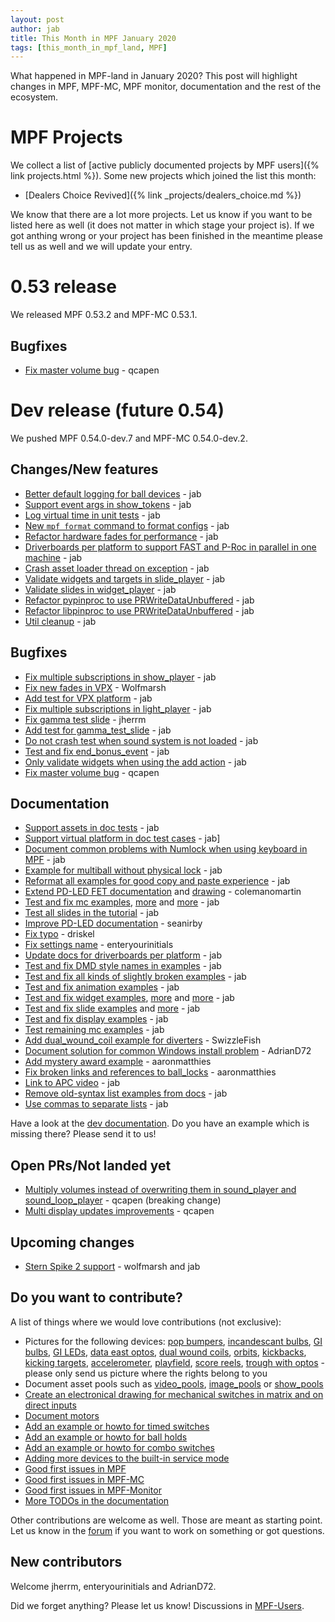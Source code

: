 ```yaml
---
layout: post
author: jab
title: This Month in MPF January 2020
tags: [this_month_in_mpf_land, MPF]
---
```

What happened in MPF-land in January 2020?
This post will highlight changes in MPF, MPF-MC, MPF monitor, documentation
and the rest of the ecosystem.

# MPF Projects

We collect a list of [active publicly documented projects by MPF users]({% link projects.html %}).
Some new projects which joined the list this month:

* [Dealers Choice Revived]({% link _projects/dealers_choice.md %})

We know that there are a lot more projects.
Let us know if you want to be listed here as well (it does not matter in which
stage your project is).
If we got anthing wrong or your project has been finished in the meantime
please tell us as well and we will update your entry.

# 0.53 release

We released MPF 0.53.2 and MPF-MC 0.53.1.

## Bugfixes

* [Fix master volume bug](https://github.com/missionpinball/mpf-mc/commit/8aab379b5b8c05132dd12f4b106b11edb5ae5a4a) - qcapen

# Dev release (future 0.54)

We pushed MPF 0.54.0-dev.7 and MPF-MC 0.54.0-dev.2.

## Changes/New features

* [Better default logging for ball devices](https://github.com/missionpinball/mpf/commit/22efb222f7b09a7dbd2d77590d444790d324b04e) - jab
* [Support event args in show_tokens](https://github.com/missionpinball/mpf/pull/1492) - jab
* [Log virtual time in unit tests](https://github.com/missionpinball/mpf/commit/5e3c61527607c863193410567385e78657e2755f) - jab
* [New `mpf format` command to format configs](https://github.com/missionpinball/mpf/pull/1499) - jab
* [Refactor hardware fades for performance](https://github.com/missionpinball/mpf/pull/1489) - jab
* [Driverboards per platform to support FAST and P-Roc in parallel in one machine](https://github.com/missionpinball/mpf/commit/3372fdfcfa57029fcc2803090151e829066f7af9) - jab
* [Crash asset loader thread on exception](https://github.com/missionpinball/mpf-mc/commit/c3d3116846bfc20ba16e53df10a6bfba1360b6dc) - jab
* [Validate widgets and targets in slide_player](https://github.com/missionpinball/mpf-mc/commit/d269acd57a2ee09f65c53c83c674cfa345e00c9a) - jab
* [Validate slides in widget_player](https://github.com/missionpinball/mpf-mc/commit/c458b9e6baa66a9d5aae2298f8fb0a7a81877dda) - jab
* [Refactor pypinproc to use PRWriteDataUnbuffered](https://github.com/missionpinball/pypinproc/commit/a34a26a39a93ca50da92f795f60fa157b5979c2c) - jab
* [Refactor libpinproc to use PRWriteDataUnbuffered](https://github.com/missionpinball/libpinproc/commit/031109f5ecabca594ee934423d4183b82b147f27) - jab  
* [Util cleanup](https://github.com/missionpinball/mpf/commit/96b628496d0ff7d01b1c0a36cbefc81931d849dc) - jab

## Bugfixes

* [Fix multiple subscriptions in show_player](https://github.com/missionpinball/mpf/pull/1498) - jab
* [Fix new fades in VPX](https://github.com/missionpinball/mpf/commit/ad71f381ce8a0e65f28958e51cf8a8b38a6154fb) - Wolfmarsh
* [Add test for VPX platform](https://github.com/missionpinball/mpf/commit/c4ecc0bdf23a14bef207234b29053818aac15c7d) - jab
* [Fix multiple subscriptions in light_player](https://github.com/missionpinball/mpf/pull/1500) - jab
* [Fix gamma test slide](https://github.com/missionpinball/mpf-mc/pull/395) - jherrm
* [Add test for gamma_test_slide](https://github.com/missionpinball/mpf-mc/commit/d15a5de4f27124d4b879b24ff94932060a85b3c7) - jab
* [Do not crash test when sound system is not loaded](https://github.com/missionpinball/mpf-mc/commit/9c0889ea6a3a864d941028b2894f385538082c58) - jab
* [Test and fix end_bonus_event](https://github.com/missionpinball/mpf/commit/70ec82cbaf2080bfb4270fe15fde51fe36f38db1) - jab
* [Only validate widgets when using the add action](https://github.com/missionpinball/mpf-mc/commit/9fb8f9a8cf2bfc1df43e626511ee0cb9fdb1d2fa) - jab
* [Fix master volume bug](https://github.com/missionpinball/mpf-mc/commit/834ef2f22c8ef0ffb46cefa62c2db7069681949f) - qcapen
 
## Documentation

* [Support assets in doc tests](https://github.com/missionpinball/mpf/commit/3aa48cbb120a43a4f2146ecc84965f8ba30d1be6) - jab
* [Support virtual platform in doc test cases](https://github.com/missionpinball/mpf/commit/07084c697831a082edb861b8d0e9f78e517bd713) - jab]
* [Document common problems with Numlock when using keyboard in MPF](https://github.com/missionpinball/mpf-docs/commit/11c059708b7f0ea10f35c9377480469d9fea8247) - jab
* [Example for multiball without physical lock](https://github.com/missionpinball/mpf-docs/commit/cd91947067fac439480e4218bd06f3716a31fe7f) - jab
* [Reformat all examples for good copy and paste experience](https://github.com/missionpinball/mpf-docs/pull/274) - jab
* [Extend PD-LED FET documentation](https://github.com/missionpinball/mpf-docs/pull/275) and [drawing](https://github.com/missionpinball/mpf-docs/commit/16c977d1bb491a87772700a8f4ab3cef70925bae) - colemanomartin
* [Test and fix mc examples](https://github.com/missionpinball/mpf-docs/commit/2b5c508dab2d26185f8a3e4706a0a9a8109ab42b), [more](https://github.com/missionpinball/mpf-docs/commit/9992d9cdb9b806ff44285d9de0a9e47172b39655) and [more](https://github.com/missionpinball/mpf-docs/commit/94103178f53c7bb9bcb52c3efd8bcfbb31adb8f4) - jab
* [Test all slides in the tutorial](https://github.com/missionpinball/mpf-docs/commit/abf83cf4a82d70b523a160b9044da10094c0ace9) - jab
* [Improve PD-LED documentation](https://github.com/missionpinball/mpf-docs/pull/277) - seanirby 
* [Fix typo](https://github.com/missionpinball/mpf-docs/pull/276) -  driskel
* [Fix settings name](https://github.com/missionpinball/mpf-docs/pull/278) - enteryourinitials
* [Update docs for driverboards per platform](https://github.com/missionpinball/mpf-docs/commit/90536596cf3c123a462e046a5d17af332754ff39) - jab
* [Test and fix DMD style names in examples](https://github.com/missionpinball/mpf-docs/commit/b518aafac200b76e3e08ce0eed542921f346d858) - jab
* [Test and fix all kinds of slightly broken examples](https://github.com/missionpinball/mpf-docs/commit/784e2bd9fa2ca09784533e79654caea11806eb34) - jab
* [Test and fix animation examples](https://github.com/missionpinball/mpf-docs/commit/a3e880ab5ca5d52bfe9a99e8bcb0d17f9c5f5191) - jab
* [Test and fix widget examples](https://github.com/missionpinball/mpf-docs/commit/74323c7bad7a962900cd422d41ed6f860c6db92e), [more](https://github.com/missionpinball/mpf-docs/commit/6813770613ac5b528a6e368fe884604b4ab2992e) and [more](https://github.com/missionpinball/mpf-docs/commit/8a35363399e1bdfb63ea6310246799e7dbd0fc0f) - jab
* [Test and fix slide examples](https://github.com/missionpinball/mpf-docs/commit/6d03831c3afb829a649c78c3cde99e5b449579b7) and [more](https://github.com/missionpinball/mpf-docs/commit/90532067b40f8f39004cff98c36b340b9e0640b4) - jab
* [Test and fix display examples](https://github.com/missionpinball/mpf-docs/commit/2a07d6b4eac213be57c17e3f6254851d7e497cec) - jab
* [Test remaining mc examples](https://github.com/missionpinball/mpf-docs/commit/bb20f9af918cfb194491da01d5502b666278f847) - jab
* [Add dual_wound_coil example for diverters](https://github.com/missionpinball/mpf-docs/pull/279) - SwizzleFish
* [Document solution for common Windows install problem](https://github.com/missionpinball/mpf-docs/pull/280) - AdrianD72
* [Add mystery award example](https://github.com/missionpinball/mpf-docs/pull/281) - aaronmatthies
* [Fix broken links and references to ball_locks](https://github.com/missionpinball/mpf-docs/pull/282) - aaronmatthies
* [Link to APC video](https://github.com/missionpinball/mpf-docs/commit/96a68dc656008059977956371dd20969aac68f9f) - jab
* [Remove old-syntax list examples from docs](https://github.com/missionpinball/mpf-docs/commit/27a111e0c861a0923c7a6f2d6d87962488960f9b) - jab
* [Use commas to separate lists](https://github.com/missionpinball/mpf-docs/commit/78eef6b67375dfb14ec8e130aa20be155f7f4c11) - jab

Have a look at the [dev documentation](http://docs.missionpinball.org/en/dev/).
Do you have an example which is missing there? Please send it to us!

## Open PRs/Not landed yet

* [Multiply volumes instead of overwriting them in sound_player and sound_loop_player](https://github.com/missionpinball/mpf-mc/pull/333) - qcapen (breaking change)
* [Multi display updates improvements](https://github.com/missionpinball/mpf-mc/pull/323) - qcapen

## Upcoming changes

* [Stern Spike 2 support](https://github.com/missionpinball/mpf/issues/1246) - wolfmarsh and jab

## Do you want to contribute?

A list of things where we would love contributions (not exclusive):

* Pictures for the following devices: [pop bumpers](http://docs.missionpinball.org/en/dev/mechs/pop_bumpers/index.html),
  [incandescant bulbs](http://docs.missionpinball.org/en/dev/mechs/lights/matrix_lights.html),
  [GI bulbs](http://docs.missionpinball.org/en/dev/mechs/lights/gis.html),
  [GI LEDs](http://docs.missionpinball.org/en/dev/mechs/lights/gis.html),
  [data east optos](http://docs.missionpinball.org/en/dev/mechs/switches/optos.html),
  [dual wound coils](http://docs.missionpinball.org/en/dev/mechs/coils/dual_wound_coils.html),
  [orbits](http://docs.missionpinball.org/en/dev/mechs/loops/index.html),
  [kickbacks](http://docs.missionpinball.org/en/dev/mechs/kickbacks/index.html),
  [kicking targets](http://docs.missionpinball.org/en/dev/mechs/targets/kicking_targets/index.html),
  [accelerometer](http://docs.missionpinball.org/en/dev/mechs/accelerometers/index.html),
  [playfield](http://docs.missionpinball.org/en/dev/mechs/playfields/index.html),
  [score reels](http://docs.missionpinball.org/en/dev/mechs/score_reels/index.html),
  [trough with optos](http://docs.missionpinball.org/en/dev/mechs/troughs/index.html) - please only send us picture where the rights belong to you
* Document asset pools such as [video_pools](http://docs.missionpinball.org/en/dev/config/video_pools.html), [image_pools](http://docs.missionpinball.org/en/dev/config/image_pools.html) or [show_pools](http://docs.missionpinball.org/en/dev/config/show_pools.html)
* [Create an electronical drawing for mechanical switches in matrix and on direct inputs](http://docs.missionpinball.org/en/dev/mechs/switches/mechanical_switches.html)
* [Document motors](http://docs.missionpinball.org/en/dev/mechs/motors/index.html)
* [Add an example or howto for timed switches](http://docs.missionpinball.org/en/dev/game_logic/timed_switches/index.html)
* [Add an example or howto for ball holds](http://docs.missionpinball.org/en/dev/game_logic/ball_holds/index.html)
* [Add an example or howto for combo switches](http://docs.missionpinball.org/en/dev/game_logic/combo_switches/index.html)
* [Adding more devices to the built-in service mode](https://github.com/missionpinball/mpf/issues/693)
* [Good first issues in MPF](https://github.com/missionpinball/mpf/issues?q=is%3Aissue+is%3Aopen+label%3A%22good+first+issue%22)
* [Good first issues in MPF-MC](https://github.com/missionpinball/mpf-mc/issues?q=is%3Aissue+is%3Aopen+label%3A%22help+wanted%22)
* [Good first issues in MPF-Monitor](https://github.com/missionpinball/mpf-monitor/issues?q=is%3Aissue+is%3Aopen+label%3A%22help+wanted%22)
* [More TODOs in the documentation](http://docs.missionpinball.org/en/dev/search.html?q="Help+us+to+write+it"&check_keywords=yes&area=default)

Other contributions are welcome as well.
Those are meant as starting point.
Let us know in the [forum](https://groups.google.com/forum/#!forum/mpf-users)
if you want to work on something or got questions.

## New contributors

Welcome jherrm, enteryourinitials and AdrianD72.

Did we forget anything? Please let us know!
Discussions in [MPF-Users](https://groups.google.com/forum/#!forum/mpf-users).
